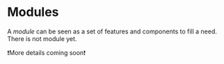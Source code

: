 # Modules

A _module_ can be seen as a set of features and components to fill a need.
There is not module yet.

❗More details coming soon❗
